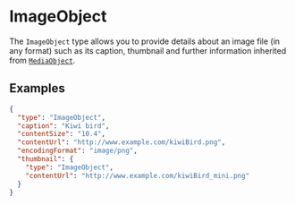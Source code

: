 # ImageObject

The `ImageObject` type allows you to provide details about an image file (in any format) such as its caption, thumbnail and further information inherited from [`MediaObject`](/MediaObject).

## Examples

```json
{
  "type": "ImageObject",
  "caption": "Kiwi bird",
  "contentSize": "10.4",
  "contentUrl": "http://www.example.com/kiwiBird.png",
  "encodingFormat": "image/png",
  "thumbnail": {
    "type": "ImageObject",
    "contentUrl": "http://www.example.com/kiwiBird_mini.png"
  }
}
```
